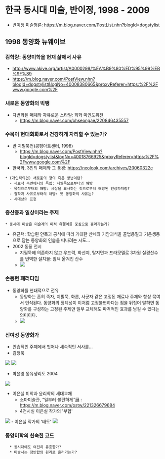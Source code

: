 # 한국 동시대 미술, 반이정, 1998 - 2009
* 반이정 미술평론: https://m.blog.naver.com/PostList.nhn?blogId=dogstylist

## 1998 동양화 뉴웨이브
### 김학량: 동양미학을 현재 삶에서 사유
* http://www.akive.org/artist/A0000298/%EA%B9%80%ED%95%99%EB%9F%89
* https://m.blog.naver.com/PostView.nhn?blogId=dogstylist&logNo=40008380665&proxyReferer=https:%2F%2Fwww.google.com%2F

### 새로운 동양화의 빅뱅
* 다변화된 매체와 자유로운 스타일: 회화 미인도취전
  - https://m.blog.naver.com/ohseongae/220846435557
  
### 수묵이 현대회화로서 건강하게 자리할 수 있는가?
* 반 지필묵전(공평아트센터, 1998)
  - https://m.blog.naver.com/PostView.nhn?blogId=dogstylist&logNo=40018766925&proxyReferer=https:%2F%2Fwww.google.com%2F
* 한국화, 3인의 매체와 그 풍경: https://neolook.com/archives/20060322c
```
* (개인적의견) 새로움의 정의 혹은 방법이란?
  - 재료적 측면에서의 독립: 지필묵으로부터의 해방
  - 목적으로부터의 해방: 세상을 묘사하는 것으로부터 해방된 인상파처럼?
  - 철학과 사유로부터의 해방: 옛 동양화의 사유는?
  - 시대상의 표현
```

### 중산층과 일상이라는 주제
```
* 동시대 미술은 미술계의 미적 유행어를 중심으로 흘러가는가?
```

* 유근택: 학습된 안목과 공식에 따라 거대한 산세와 기암괴석을 골법용필과 기운생동으로 담는 동양화의 인습을 떠나려는 시도...
* 2002 동풍 전시
  - 지필묵에 의존하지 않고 우드락, 화선지, 탈지면과 프라모델로 3차원 실경산수를 번역한 설치물: 임택 옮겨진 산수
  - <img src="http://apks.co/upload/artwork/500_2cb978bd70acedc9eac90b5a8b1e1f67.jpg">
  
### 손동현 패러다임
* 동양화를 현대적으로 전유
  - 동양화는 흔히 족자, 지필묵, 화론, 사군자 같은 고정된 재료나 주제와 항상 묶여서 인식된다. 동양화의 정체성이 이처럼 고정불변하다는 점을 뒤집어 말하면 동양화를 구성하는 고정된 주제만 일부 교체해도 파격적인 효과를 남길 수 있다는 의미이다.
  - <img src="https://t1.daumcdn.net/cfile/blog/995F3A3C5D36AC032F?original">
  
### 신여성 동양화가
* 인습적인 주제에서 벗어나 세속적인 서사를...
* 김정욱
<img src="https://topclass.chosun.com/news_img/0804/0804_076.jpg">
<img src="https://topclass.chosun.com/news_img/0804/0804_076_2.jpg">

* 박윤영 몽유생리도 2004
<img src="http://blog.jinbo.net/attach/325/190109039.jpg">

* 이은실 미학과 윤리학의 세대교체
  - 소마미술관, “일부러 불편하게”展 : https://m.blog.naver.com/ostw/221326679684
  - 4전시실 이은실 작가의 '부합'
<img src="https://mblogthumb-phinf.pstatic.net/MjAxODA3MjZfMTU1/MDAxNTMyNTQzMjY2NTg2.g1SQExx4RyYbEIiykkfharsk7-XAfeR6mnNQtRqaq0Mg.6D0gRjOnwrB7CCfFtuCqpKUpXWkRFeEzb2zhXiL92c4g.JPEG.ostw/%EC%9D%B4%EC%9D%80%EC%8B%A4_%EC%9E%91%EA%B0%80%EC%9D%98_%EB%B6%80%ED%95%A9_01.jpg?type=w800">
  - 이은실 작가의 '태도'
<img src="https://mblogthumb-phinf.pstatic.net/MjAxODA3MjZfMTgw/MDAxNTMyNTQzMzIxMTE2.VeHI4i1rmQhJzCPsICd_ypaAkTmhrU5q5vO4ixQ2uNog.hZehCfJlgiZOPB_73trTrARaobh-BVVe_scVzmwNdJUg.JPEG.ostw/%EC%9D%B4%EC%9D%80%EC%8B%A4_%EC%9E%91%EA%B0%80%EC%9D%98_%ED%83%9C%EB%8F%84_01.jpg?type=w800">

### 동양미학의 친숙한 코드
```
  * 동시대에도 여전히 유효한가?
  * 미술사는 정반합의 원리로 흘러가는가?
```


  
